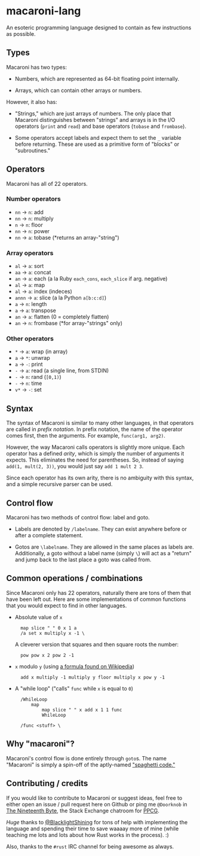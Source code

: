 # macaroni-lang

An esoteric programming language designed to contain as few instructions as
possible.

## Types

Macaroni has two types:

- Numbers, which are represented as 64-bit floating point internally.

- Arrays, which can contain other arrays or numbers.

However, it also has:

- "Strings," which are just arrays of numbers. The only place that Macaroni
  distinguishes between "strings" and arrays is in the I/O operators (`print`
  and `read`) and base operators (`tobase` and `frombase`).

- Some operators accept labels and expect them to set the `_` variable before
  returning. These are used as a primitive form of "blocks" or "subroutines."

## Operators

Macaroni has all of 22 operators.

### Number operators

- `nn` -> `n`: add
- `nn` -> `n`: multiply
- `n` -> `n`: floor
- `nn` -> `n`: power
- `nn` -> `a`: tobase (\*returns an array-"string")

### Array operators

- `al` -> `a`: sort
- `aa` -> `a`: concat
- `an` -> `a`: each (a la Ruby `each_cons`, `each_slice` if arg. negative)
- `al` -> `a`: map
- `al` -> `a`: index (indeces)
- `annn` -> `a`: slice (a la Python `a[b:c:d]`)
- `a` -> `n`: length
- `a` -> `a`: transpose
- `an` -> `a`: flatten (0 = completely flatten)
- `an` -> `n`: frombase (\*for array-"strings" only)

### Other operators

- `*` -> `a`: wrap (in array)
- `a` -> `*`: unwrap
- `a` -> `-`: print
- `-` -> `a`: read (a single line, from STDIN)
- `-` -> `n`: rand (`[0,1)`)
- `-` -> `n`: time
- `v*` -> `-`: set

## Syntax

The syntax of Macaroni is similar to many other languages, in that operators are called in *prefix notation*. In prefix notation, the name of the operator comes first, then the arguments. For example, `func(arg1, arg2)`.

However, the way Macaroni calls operators is slightly more unique. Each operator has a defined *arity*, which is simply the number of arguments it expects. This eliminates the need for parentheses. So, instead of saying `add(1, mult(2, 3))`, you would just say `add 1 mult 2 3`.

Since each operator has its own arity, there is no ambiguity with this syntax, and a simple recursive parser can be used.

## Control flow

Macaroni has two methods of control flow: label and goto.

- Labels are denoted by `/labelname`. They can exist anywhere before or after a
  complete statement.

- Gotos are `\labelname`. They are allowed in the same places as labels are.
  Additionally, a goto without a label name (simply ``\``) will act as a
  "return" and jump back to the last place a goto was called from.

## Common operations / combinations

Since Macaroni only has 22 operators, naturally there are tons of them that
have been left out. Here are some implementations of common functions that you
would expect to find in other languages.

- Absolute value of `x`

        map slice " " 0 x 1 a
        /a set x multiply x -1 \

    A cleverer version that squares and then square roots the number:

        pow pow x 2 pow 2 -1

- `x` modulo `y` (using [a formula found on Wikipedia](https://en.wikipedia.org/wiki/Floor_and_ceiling_functions#Mod_operator))

        add x multiply -1 multiply y floor multiply x pow y -1

- A "while loop" ("calls" `func` while `x` is equal to `0`)

        /WhileLoop
            map
                map slice " " x add x 1 1 func
                WhileLoop

        /func <stuff> \

## Why "macaroni"?

Macaroni's control flow is done entirely through `goto`s. The name "Macaroni"
is simply a spin-off of the aptly-named ["spaghetti
code."](https://en.wikipedia.org/wiki/Spaghetti_code)

## Contributing / credits

If you would like to contribute to Macaroni or suggest ideas, feel free to
either open an issue / pull request here on Github or ping me `@Doorknob` in
[The Nineteenth
Byte](http://chat.stackexchange.com/rooms/240/the-nineteenth-byte), the Stack
Exchange chatroom for [PPCG](http://codegolf.stackexchange.com).

*Huge* thanks to [@BlacklightShining](https://github.com/BlacklightShining) for
tons of help with implementing the language and spending their time to save
waaaay more of mine (while teaching me lots and lots about how Rust works in
the process). :)

Also, thanks to the `#rust` IRC channel for being awesome as always.
